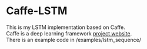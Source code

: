 # Caffe-LSTM

This is my LSTM implementation based on Caffe. <br />
Caffe is a deep learning framework [project website](http://caffe.berkeleyvision.org). <br />
There is an example code in /examples/lstm_sequence/ <br />

